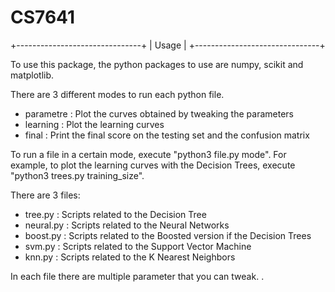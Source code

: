 # CS7641

+-------------------------------+
|             Usage             |
+-------------------------------+

To use this package, the python packages to use are numpy, scikit and matplotlib.

There are 3 different modes to run each python file.

* parametre : Plot the curves obtained by tweaking the parameters
* learning : Plot the learning curves
* final : Print the final score on the testing set and the confusion matrix

To run a file in a certain mode, execute "python3 file.py mode". For example, to plot the learning curves with the Decision Trees, execute "python3 trees.py training_size".

There are 3 files:

* tree.py : Scripts related to the Decision Tree
* neural.py : Scripts related to the Neural Networks
* boost.py : Scripts related to the Boosted version if the Decision Trees
* svm.py : Scripts related to the Support Vector Machine
* knn.py : Scripts related to the K Nearest Neighbors

In each file there are multiple parameter that you can tweak. .
